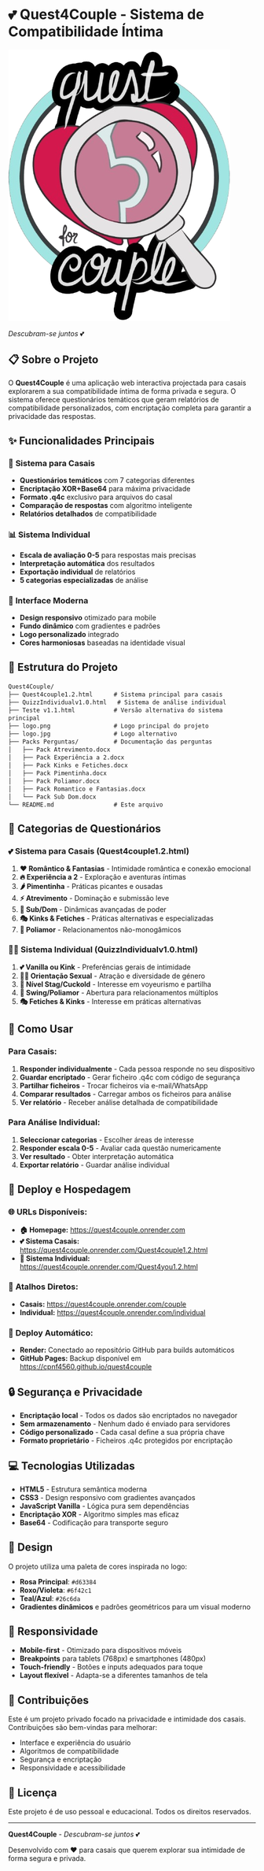 # 💕 Quest4Couple - Sistema de Compatibilidade Íntima

![Quest4Couple Logo](./logo.png)

*Descubram-se juntos* 💕

## 📋 Sobre o Projeto

O **Quest4Couple** é uma aplicação web interactiva projectada para casais explorarem a sua compatibilidade íntima de forma privada e segura. O sistema oferece questionários temáticos que geram relatórios de compatibilidade personalizados, com encriptação completa para garantir a privacidade das respostas.

## ✨ Funcionalidades Principais

### 🎯 **Sistema para Casais**
- **Questionários temáticos** com 7 categorias diferentes
- **Encriptação XOR+Base64** para máxima privacidade
- **Formato .q4c** exclusivo para arquivos do casal
- **Comparação de respostas** com algoritmo inteligente
- **Relatórios detalhados** de compatibilidade

### 📊 **Sistema Individual** 
- **Escala de avaliação 0-5** para respostas mais precisas
- **Interpretação automática** dos resultados
- **Exportação individual** de relatórios
- **5 categorias especializadas** de análise

### 🎨 **Interface Moderna**
- **Design responsivo** otimizado para mobile
- **Fundo dinâmico** com gradientes e padrões
- **Logo personalizado** integrado
- **Cores harmoniosas** baseadas na identidade visual

## 📁 Estrutura do Projeto

```
Quest4Couple/
├── Quest4couple1.2.html      # Sistema principal para casais
├── QuizzIndividualv1.0.html   # Sistema de análise individual
├── Teste v1.1.html           # Versão alternativa do sistema principal
├── logo.png                  # Logo principal do projeto
├── logo.jpg                  # Logo alternativo
├── Packs Perguntas/          # Documentação das perguntas
│   ├── Pack Atrevimento.docx
│   ├── Pack Experiência a 2.docx
│   ├── Pack Kinks e Fetiches.docx
│   ├── Pack Pimentinha.docx
│   ├── Pack Poliamor.docx
│   ├── Pack Romantico e Fantasias.docx
│   └── Pack Sub Dom.docx
└── README.md                 # Este arquivo
```

## 🎯 Categorias de Questionários

### 💕 **Sistema para Casais** (Quest4couple1.2.html)
1. **❤️ Romântico & Fantasias** - Intimidade romântica e conexão emocional
2. **🔥 Experiência a 2** - Exploração e aventuras íntimas
3. **🌶️ Pimentinha** - Práticas picantes e ousadas
4. **⚡ Atrevimento** - Dominação e submissão leve
5. **🔐 Sub/Dom** - Dinâmicas avançadas de poder
6. **🎭 Kinks & Fetiches** - Práticas alternativas e especializadas
7. **💞 Poliamor** - Relacionamentos não-monogâmicos

### 🏳️‍🌈 **Sistema Individual** (QuizzIndividualv1.0.html)
1. **💕 Vanilla ou Kink** - Preferências gerais de intimidade
2. **🏳️‍🌈 Orientação Sexual** - Atração e diversidade de género
3. **👀 Nível Stag/Cuckold** - Interesse em voyeurismo e partilha
4. **💞 Swing/Poliamor** - Abertura para relacionamentos múltiplos
5. **🎭 Fetiches & Kinks** - Interesse em práticas alternativas

## 🚀 Como Usar

### Para Casais:
1. **Responder individualmente** - Cada pessoa responde no seu dispositivo
2. **Guardar encriptado** - Gerar ficheiro .q4c com código de segurança
3. **Partilhar ficheiros** - Trocar ficheiros via e-mail/WhatsApp
4. **Comparar resultados** - Carregar ambos os ficheiros para análise
5. **Ver relatório** - Receber análise detalhada de compatibilidade

### Para Análise Individual:
1. **Seleccionar categorias** - Escolher áreas de interesse
2. **Responder escala 0-5** - Avaliar cada questão numericamente
3. **Ver resultado** - Obter interpretação automática
4. **Exportar relatório** - Guardar análise individual

## 🚀 Deploy e Hospedagem

### 🌐 **URLs Disponíveis:**
- **🏠 Homepage:** https://quest4couple.onrender.com
- **💕 Sistema Casais:** https://quest4couple.onrender.com/Quest4couple1.2.html
- **👤 Sistema Individual:** https://quest4couple.onrender.com/Quest4you1.2.html

### 📱 **Atalhos Diretos:**
- **Casais:** https://quest4couple.onrender.com/couple
- **Individual:** https://quest4couple.onrender.com/individual

### 🔧 **Deploy Automático:**
- **Render:** Conectado ao repositório GitHub para builds automáticos
- **GitHub Pages:** Backup disponível em https://cpnf4560.github.io/quest4couple

## 🔒 Segurança e Privacidade

- **Encriptação local** - Todos os dados são encriptados no navegador
- **Sem armazenamento** - Nenhum dado é enviado para servidores
- **Código personalizado** - Cada casal define a sua própria chave
- **Formato proprietário** - Ficheiros .q4c protegidos por encriptação

## 💻 Tecnologias Utilizadas

- **HTML5** - Estrutura semântica moderna
- **CSS3** - Design responsivo com gradientes avançados
- **JavaScript Vanilla** - Lógica pura sem dependências
- **Encriptação XOR** - Algoritmo simples mas eficaz
- **Base64** - Codificação para transporte seguro

## 🎨 Design

O projeto utiliza uma paleta de cores inspirada no logo:
- **Rosa Principal**: `#d63384`
- **Roxo/Violeta**: `#6f42c1` 
- **Teal/Azul**: `#26c6da`
- **Gradientes dinâmicos** e padrões geométricos para um visual moderno

## 📱 Responsividade

- **Mobile-first** - Otimizado para dispositivos móveis
- **Breakpoints** para tablets (768px) e smartphones (480px)
- **Touch-friendly** - Botões e inputs adequados para toque
- **Layout flexível** - Adapta-se a diferentes tamanhos de tela

## 🤝 Contribuições

Este é um projeto privado focado na privacidade e intimidade dos casais. Contribuições são bem-vindas para melhorar:
- Interface e experiência do usuário
- Algoritmos de compatibilidade
- Segurança e encriptação
- Responsividade e acessibilidade

## 📄 Licença

Este projeto é de uso pessoal e educacional. Todos os direitos reservados.

---

**Quest4Couple** - *Descubram-se juntos* 💕

Desenvolvido com ❤️ para casais que querem explorar sua intimidade de forma segura e privada.
